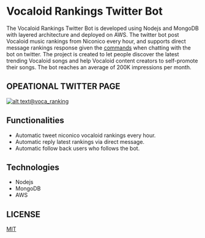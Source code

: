 # Vocaloid Rankings Twitter Bot 
The Vocaloid Rankings Twitter Bot is developed using Nodejs and MongoDB with layered architecture and deployed on AWS. The twitter bot post Vocaloid music rankings from Niconico every hour, and supports direct message rankings response given the [commands](https://raw.githubusercontent.com/ilPikachu/vocaloid-rankings-twitter-bot/master/src/utilities/directMessageStrings.json) when chatting with the bot on twitter. The project is created to let people discover the latest trending Vocaloid songs and help Vocaloid content creators to self-promote their songs. The bot reaches an average of 200K impressions per month. 

## OPEATIONAL TWITTER PAGE
[![alt text](https://i.imgur.com/1JiADWG.png "@mikuchan_info")](https://twitter.com/voca_ranking)[@voca_ranking](https://twitter.com/voca_ranking)

## Functionalities
- Automatic tweet niconico vocaloid rankings every hour.
- Automatic reply latest rankings via direct message.
- Automatic follow back users who follows the bot.

## Technologies
- Nodejs
- MongoDB
- AWS

## LICENSE
[MIT](https://github.com/ilPikachu/vocaloid-rankings-twitter-bot/blob/master/LICENSE)
